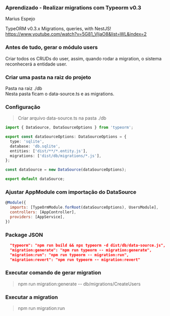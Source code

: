 ### Aprendizado - Realizar migrations com Typeorm v0.3

Marius Espejo <br>

TypeORM v0.3.x Migrations, queries, with NestJS! <br>
https://www.youtube.com/watch?v=5G81_VIjaO8&list=WL&index=2 <br>

### Antes de tudo, gerar o módulo users

Criar todos os CRUDs do user, assim, quando rodar a migration, o sistema reconhecerá a entidade user.

### Criar uma pasta na raiz do projeto

Pasta na raiz ./db <br>
Nesta pasta ficam o data-source.ts e as migrations.

### Configuração

> Criar arquivo data-source.ts na pasta ./db

```typescript
import { DataSource, DataSourceOptions } from 'typeorm';

export const dataSourceOptions: DataSourceOptions = {
  type: 'sqlite',
  database: 'db.sqlite',
  entities: ['dist/**/*.entity.js'],
  migrations: ['dist/db/migrations/*.js'],
};

const dataSource = new DataSource(dataSourceOptions);

export default dataSource;
```

### Ajustar AppModule com importação do DataSource

```javascript
@Module({
  imports: [TypeOrmModule.forRoot(dataSourceOptions), UsersModule],
  controllers: [AppController],
  providers: [AppService],
})
```

### Package JSON

```JSON
  "typeorm": "npm run build && npx typeorm -d dist/db/data-source.js",
  "migration:generate": "npm run typeorm -- migration:generate",
  "migration:run": "npm run typeorm -- migration:run",
  "migration:revert": "npm run typeorm -- migration:revert"
```

### Executar comando de gerar migration

> npm run migration:generate -- db/migrations/CreateUsers

### Executar a migration

> npm run migration:run
